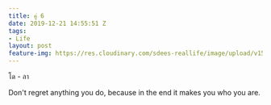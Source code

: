 ```yaml
---
title: คู่ 6
date: 2019-12-21 14:55:51 Z
tags:
- Life
layout: post
feature-img: https://res.cloudinary.com/sdees-reallife/image/upload/v1555658919/sample_feature_img.png
---
```


โด - ลา

<i class="fa fa-child" style="color:plum"></i>

Don't regret anything you do, because in the end it makes you who you are.
